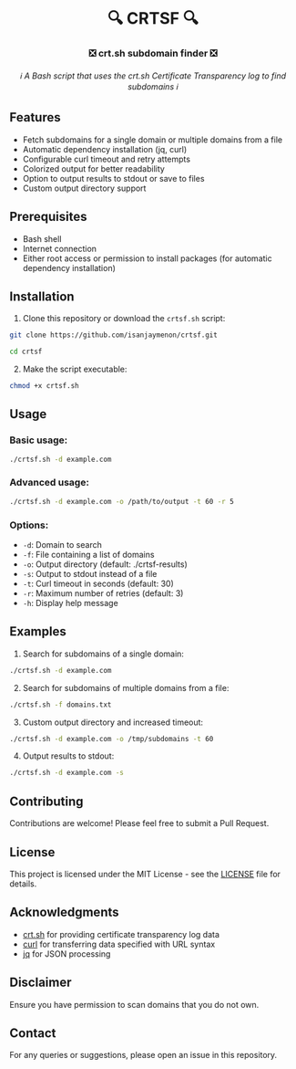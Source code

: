 <h1 align="center">🔍 CRTSF 🔍</h1>
<h3 align="center">❎ crt.sh subdomain finder ❎</h3>
<h6 align="center">ℹ️ A Bash script that uses the crt.sh Certificate Transparency log to find subdomains ℹ️</h6>

## Features

- Fetch subdomains for a single domain or multiple domains from a file
- Automatic dependency installation (jq, curl)
- Configurable curl timeout and retry attempts
- Colorized output for better readability
- Option to output results to stdout or save to files
- Custom output directory support

## Prerequisites

- Bash shell
- Internet connection
- Either root access or permission to install packages (for automatic dependency installation)

## Installation

1. Clone this repository or download the `crtsf.sh` script:

```bash
git clone https://github.com/isanjaymenon/crtsf.git
```

```bash
cd crtsf
```

2. Make the script executable:

```bash
chmod +x crtsf.sh
```

## Usage

### Basic usage:

```bash
./crtsf.sh -d example.com
```

### Advanced usage:

```bash
./crtsf.sh -d example.com -o /path/to/output -t 60 -r 5
```

### Options:

- `-d`: Domain to search
- `-f`: File containing a list of domains
- `-o`: Output directory (default: ./crtsf-results)
- `-s`: Output to stdout instead of a file
- `-t`: Curl timeout in seconds (default: 30)
- `-r`: Maximum number of retries (default: 3)
- `-h`: Display help message

## Examples

1. Search for subdomains of a single domain:

```bash
./crtsf.sh -d example.com
```

2. Search for subdomains of multiple domains from a file:

```bash
./crtsf.sh -f domains.txt
```

3. Custom output directory and increased timeout:

```bash
./crtsf.sh -d example.com -o /tmp/subdomains -t 60
```

4. Output results to stdout:

```bash
./crtsf.sh -d example.com -s
```

## Contributing

Contributions are welcome! Please feel free to submit a Pull Request.

## License

This project is licensed under the MIT License - see the [LICENSE](LICENSE) file for details.

## Acknowledgments

- [crt.sh](https://crt.sh) for providing certificate transparency log data
- [curl](https://github.com/curl/curl) for transferring data specified with URL syntax
- [jq](https://stedolan.github.io/jq/) for JSON processing

## Disclaimer

Ensure you have permission to scan domains that you do not own.

## Contact

For any queries or suggestions, please open an issue in this repository.
